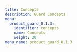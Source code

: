 ```yaml
---
title: Concepts
description: Guard Concepts
menu:
  product_guard_0.1.3:
    identifier: concepts
    name: Concepts
    weight: 20
menu_name: product_guard_0.1.3
---
```


